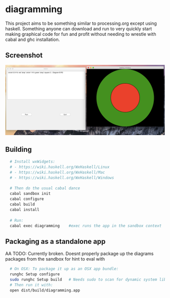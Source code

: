 # diagramming
This project aims to be something similar to processing.org except using haskell.
Something anyone can download and run to very quickly start making graphical code for fun and profit without needing to wrestle with cabal and ghc installation.

## Screenshot
![Screenshot](screenshot.png)

## Building
```bash
  # Install wxWidgets: 
  # - https://wiki.haskell.org/WxHaskell/Linux
  # - https://wiki.haskell.org/WxHaskell/Mac
  # - https://wiki.haskell.org/WxHaskell/Windows

  # Then do the usual cabal dance
  cabal sandbox init
  cabal configure
  cabal build
  cabal install
  
  # Run:
  cabal exec diagramming    #exec runs the app in the sandbox context
```


## Packaging as a standalone app
AA TODO: Currently broken.  Doesnt properly package up the diagrams packages from the sandbox for hint to eval with
```bash
  # On OSX: To package it up as an OSX app bundle:
  runghc Setup configure
  sudo runghc Setup build   # Needs sudo to scan for dynamic system libs to package up
  # Then run it with:
  open dist/build/diagramming.app
```

